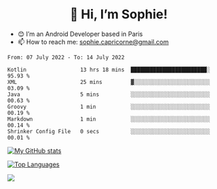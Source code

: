 <h1 align="center"> 👋 Hi, I’m Sophie! </h1>  

- 😊 I’m an Android Developer based in Paris
- 📫 How to reach me: sophie.capricorne@gmail.com


<!--START_SECTION:waka-->

```text
From: 07 July 2022 - To: 14 July 2022

Kotlin                 13 hrs 18 mins  ████████████████████████░   95.93 %
XML                    25 mins         ▓░░░░░░░░░░░░░░░░░░░░░░░░   03.09 %
Java                   5 mins          ░░░░░░░░░░░░░░░░░░░░░░░░░   00.63 %
Groovy                 1 min           ░░░░░░░░░░░░░░░░░░░░░░░░░   00.19 %
Markdown               1 min           ░░░░░░░░░░░░░░░░░░░░░░░░░   00.14 %
Shrinker Config File   0 secs          ░░░░░░░░░░░░░░░░░░░░░░░░░   00.01 %
```

<!--END_SECTION:waka-->

[![My GitHub stats](https://github-readme-stats.vercel.app/api?username=sophicapri&show_icons=true&theme=buefy)](https://github.com/anuraghazra/github-readme-stats)

[![Top Languages](https://github-readme-stats.vercel.app/api/top-langs/?username=sophicapri&langs_count=2&layout=compact)](https://github.com/anuraghazra/github-readme-stats)

![](https://github-readme-streak-stats.herokuapp.com/?user=sophicapri)
